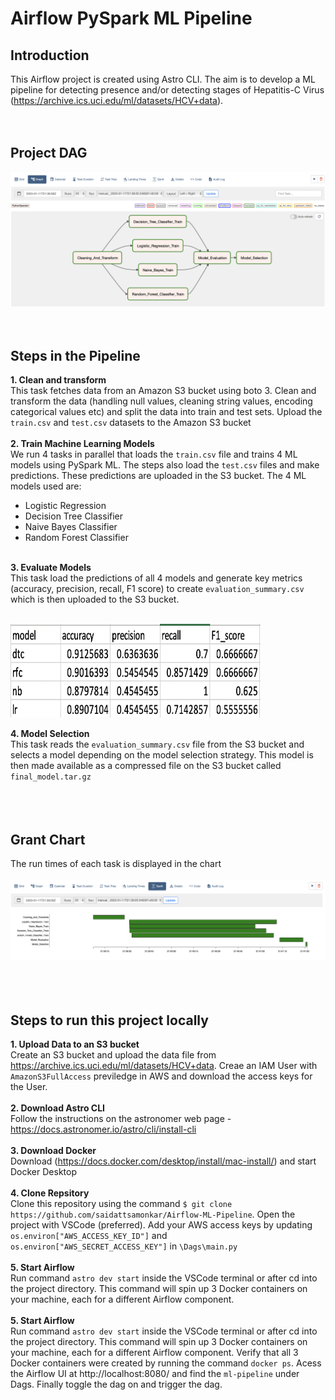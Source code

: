 # Airflow PySpark ML Pipeline 

## Introduction <br />
This Airflow project is created using Astro CLI. The aim is to develop a ML pipeline for detecting presence and/or detecting stages of Hepatitis-C Virus (https://archive.ics.uci.edu/ml/datasets/HCV+data). <br /><br /><br />

## Project DAG <br />
![DAG](https://github.com/saidattsamonkar/Airflow-ML-Pipeline/blob/main/assets/dag.png) <br /><br /><br />

## Steps in the Pipeline <br />
**1. Clean and transform** <br />
 This task fetches data from an Amazon S3 bucket using boto 3. Clean and transform the data (handling null values, cleaning string values, encoding categorical values etc) and split the data into train and test sets. Upload the ```train.csv``` and ```test.csv``` datasets to the Amazon S3 bucket
 <br /><br />
**2. Train Machine Learning Models** <br /> 
 We run 4 tasks in parallel that loads the ```train.csv``` file and trains 4 ML models using PySpark ML. The steps also load the ```test.csv``` files and make predictions. These predictions are uploaded in the S3 bucket. The 4 ML models used are:
 - Logistic Regression
 - Decision Tree Classifier
 - Naive Bayes Classifier
 - Random Forest Classifier
 <br /><br />
 
**3. Evaluate Models** <br /> 
 This task load the predictions of all 4 models and generate key metrics (accuracy, precision, recall, F1 score) to create ```evaluation_summary.csv``` which is then uploaded to the S3 bucket.<br /><br />
 
 <img src="https://github.com/saidattsamonkar/Airflow-ML-Pipeline/blob/main/assets/evaluation_summary.png" width="400" height="150" />
 
<br />
 
**4. Model Selection** <br /> 
 This task reads the ```evaluation_summary.csv``` file from the S3 bucket and selects a model depending on the model selection strategy. This model is then made available as a compressed file on the S3 bucket called ```final_model.tar.gz``` <br /><br />
<br /><br />
## Grant Chart <br />
The run times of each task is displayed in the chart <br /><br />
![GRANT CHART](https://github.com/saidattsamonkar/Airflow-ML-Pipeline/blob/main/assets/grant_chart.png) <br /><br />
<br /><br />
## Steps to run this project locally <br />

**1. Upload Data to an S3 bucket** <br />
Create an S3 bucket and upload the data file from https://archive.ics.uci.edu/ml/datasets/HCV+data. Creae an IAM User with ```AmazonS3FullAccess``` previledge in AWS and download the access keys for the User.
<br /><br />
**2. Download Astro CLI** <br />
Follow the instructions on the astronomer web page - https://docs.astronomer.io/astro/cli/install-cli
<br /><br />
**3. Download Docker** <br />
Download (https://docs.docker.com/desktop/install/mac-install/) and start Docker Desktop
<br /><br />
**4. Clone Repsitory** <br />
Clone this repository using the command ```$ git clone https://github.com/saidattsamonkar/Airflow-ML-Pipeline```. Open the project with VSCode (preferred).
Add your AWS access keys by updating ```os.environ["AWS_ACCESS_KEY_ID"]``` and ```os.environ["AWS_SECRET_ACCESS_KEY"]``` in ```\Dags\main.py```
<br /><br />
**5. Start Airflow** <br />
Run command ```astro dev start``` inside the VSCode terminal or after cd into the project directory. This command will spin up 3 Docker containers on your machine, each for a different Airflow component.
<br /><br />
**5. Start Airflow** <br />
Run command ```astro dev start``` inside the VSCode terminal or after cd into the project directory. This command will spin up 3 Docker containers on your machine, each for a different Airflow component. Verify that all 3 Docker containers were created by running the command ```docker ps```. Acess the Airflow UI at http://localhost:8080/ and find the ```ml-pipeline``` under Dags. Finally toggle the dag on and trigger the dag.


